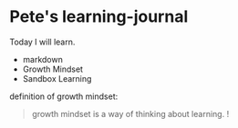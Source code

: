 #  Pete's learning-journal

Today I will learn.
- markdown
- Growth Mindset
- Sandbox Learning

definition of growth mindset:
> growth mindset is a way of thinking about learning. !
